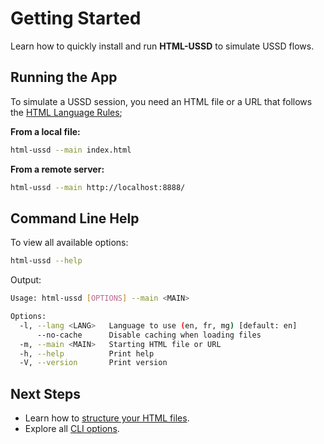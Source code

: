# Getting Started

Learn how to quickly install and run **HTML-USSD** to simulate USSD flows.

## Running the App

To simulate a USSD session, you need an HTML file or a URL that follows the [HTML Language Rules](./html-rules);

**From a local file:**

```bash
html-ussd --main index.html
```

**From a remote server:**

```bash
html-ussd --main http://localhost:8888/
```

## Command Line Help

To view all available options:

```bash
html-ussd --help
```

Output:

```bash
Usage: html-ussd [OPTIONS] --main <MAIN>

Options:
  -l, --lang <LANG>   Language to use (en, fr, mg) [default: en]
      --no-cache      Disable caching when loading files
  -m, --main <MAIN>   Starting HTML file or URL
  -h, --help          Print help
  -V, --version       Print version
```

## Next Steps

- Learn how to [structure your HTML files](./html-rules).
- Explore all [CLI options](./getting-started).
